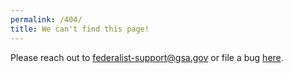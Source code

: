 ```yaml
---
permalink: /404/
title: We can't find this page!
---
```

Please reach out to federalist-support@gsa.gov or file a bug [here](https://github.com/cloud-gov/federalist.18f.gov/issues/new).
